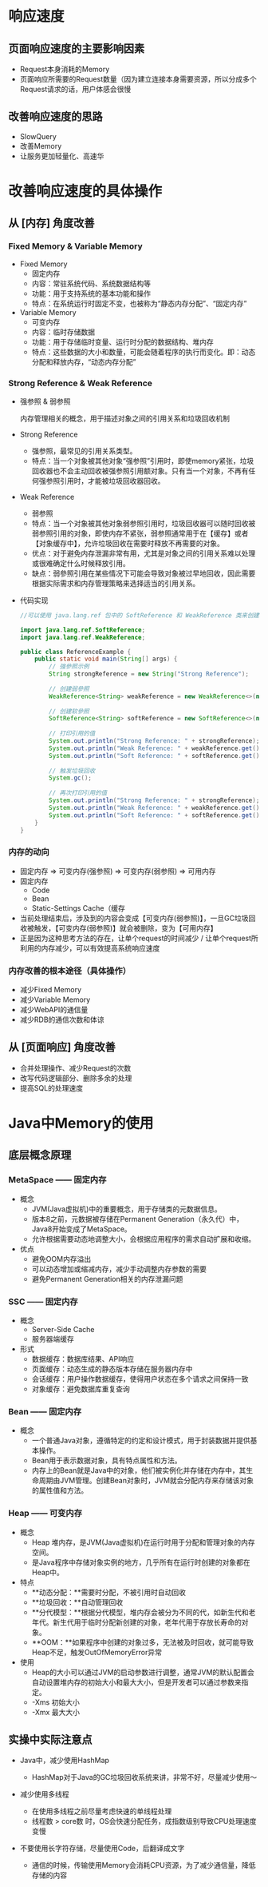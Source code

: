 # 响应速度

## 页面响应速度的主要影响因素

- Request本身消耗的Memory
- 页面响应所需要的Request数量（因为建立连接本身需要资源，所以分成多个Request请求的话，用户体感会很慢

## 改善响应速度的思路

- SlowQuery
- 改善Memory
- 让服务更加轻量化、高速华

# 改善响应速度的具体操作

## 从 [内存] 角度改善

### Fixed Memory & Variable Memory

- Fixed Memory
  - 固定内存
  - 内容：常驻系统代码、系统数据结构等
  - 功能：用于支持系统的基本功能和操作
  - 特点：在系统运行时固定不变，也被称为“静态内存分配”、“固定内存”
- Variable Memory
  - 可变内存
  - 内容：临时存储数据
  - 功能：用于存储临时变量、运行时分配的数据结构、堆内存
  - 特点：这些数据的大小和数量，可能会随着程序的执行而变化。即：动态分配和释放内存，“动态内存分配”

### Strong Reference & Weak Reference

- 强参照 & 弱参照

  内存管理相关的概念，用于描述对象之间的引用关系和垃圾回收机制

- Strong Reference
  - 强参照，最常见的引用关系类型。
  - 特点：当一个对象被其他对象“强参照”引用时，即使memory紧张，垃圾回收器也不会主动回收被强参照引用额对象。只有当一个对象，不再有任何强参照引用时，才能被垃圾回收器回收。
- Weak Reference
  - 弱参照
  - 特点：当一个对象被其他对象弱参照引用时，垃圾回收器可以随时回收被弱参照引用的对象，即使内存不紧张，弱参照通常用于在【缓存】或者【对象缓存中】，允许垃圾回收在需要时释放不再需要的对象。
  - 优点：对于避免内存泄漏非常有用，尤其是对象之间的引用关系难以处理或很难确定什么时候释放引用。
  - 缺点：弱參照引用在某些情况下可能会导致对象被过早地回收，因此需要根据实际需求和内存管理策略来选择适当的引用关系。

- 代码实现

  ```java
  //可以使用 java.lang.ref 包中的 SoftReference 和 WeakReference 类来创建弱引用和软引用
  
  import java.lang.ref.SoftReference;
  import java.lang.ref.WeakReference;
  
  public class ReferenceExample {
      public static void main(String[] args) {
          // 強參照示例
          String strongReference = new String("Strong Reference");
          
          // 创建弱參照
          WeakReference<String> weakReference = new WeakReference<>(new String("Weak Reference"));
          
          // 创建软參照
          SoftReference<String> softReference = new SoftReference<>(new String("Soft Reference"));
          
          // 打印引用的值
          System.out.println("Strong Reference: " + strongReference);
          System.out.println("Weak Reference: " + weakReference.get());
          System.out.println("Soft Reference: " + softReference.get());
          
          // 触发垃圾回收
          System.gc();
          
          // 再次打印引用的值
          System.out.println("Strong Reference: " + strongReference);
          System.out.println("Weak Reference: " + weakReference.get());
          System.out.println("Soft Reference: " + softReference.get());
      }
  }
  ```

  

### 内存的动向

- 固定内存 => 可变内存(强参照) => 可变内存(弱参照) => 可用内存
- 固定内存
  - Code
  - Bean
  - Static-Settings Cache（缓存
- 当前处理结束后，涉及到的内容会变成【可变内存(弱参照)】，一旦GC垃圾回收被触发，【可变内存(弱参照)】就会被删除，变为【可用内存】
- 正是因为这种思考方法的存在，让单个request的时间减少 / 让单个request所利用的内存减少，可以有效提高系统响应速度

### 内存改善的根本途径（具体操作）

- 减少Fixed Memory
- 减少Variable Memory
- 减少WebAPI的通信量
- 减少RDB的通信次数和体谅

## 从 [页面响应] 角度改善

- 合并处理操作、减少Request的次数
- 改写代码逻辑部分、删除多余的处理
- 提高SQL的处理速度

# Java中Memory的使用

## 底层概念原理

### MetaSpace —— 固定内存

- 概念
  - JVM(Java虚拟机)中的重要概念，用于存储类的元数据信息。
  - 版本8之前，元数据被存储在Permanent Generation（永久代）中，Java8开始变成了MetaSpace。
  - 允许根据需要动态地调整大小，会根据应用程序的需求自动扩展和收缩。
- 优点
  - 避免OOM内存溢出
  - 可以动态增加或缩减内存，减少手动调整内存参数的需要
  - 避免Permanent Generation相关的内存泄漏问题

### SSC —— 固定内存

- 概念
  - Server-Side Cache 
  - 服务器端缓存
- 形式
  - 数据缓存：数据库结果、API响应
  - 页面缓存：动态生成的静态版本存储在服务器内存中
  - 会话缓存：用户操作数据缓存，使得用户状态在多个请求之间保持一致
  - 对象缓存：避免数据库重复查询

### Bean —— 固定内存

- 概念
  - 一个普通Java对象，遵循特定的约定和设计模式，用于封装数据并提供基本操作。
  - Bean用于表示数据对象，具有特点属性和方法。
  - 内存上的Bean就是Java中的对象，他们被实例化并存储在内存中，其生命周期由JVM管理。创建Bean对象时，JVM就会分配内存来存储该对象的属性值和方法。

### Heap —— 可变内存

- 概念
  - Heap 堆内存，是JVM(Java虚拟机)在运行时用于分配和管理对象的内存空间。
  - 是Java程序中存储对象实例的地方，几乎所有在运行时创建的对象都在Heap中。
- 特点
  - **动态分配：**需要时分配，不被引用时自动回收
  - **垃圾回收：**自动管理回收
  - **分代模型：**根据分代模型，堆内存会被分为不同的代，如新生代和老年代。新生代用于临时分配新创建的对象，老年代用于存放长寿命的对象。
  - **OOM：**如果程序中创建的对象过多，无法被及时回收，就可能导致Heap不足，触发OutOfMemoryError异常
- 使用
  - Heap的大小可以通过JVM的启动参数进行调整，通常JVM的默认配置会自动设置堆内存的初始大小和最大大小，但是开发者可以通过参数来指定。
  - -Xms 初始大小
  - -Xmx 最大大小

## 实操中实际注意点

- Java中，减少使用HashMap
  - HashMap对于Java的GC垃圾回收系统来讲，非常不好，尽量减少使用～

- 减少使用多线程
  - 在使用多线程之前尽量考虑快速的单线程处理
  - 线程数 > core数 时，OS会快速分配任务，成指数级别导致CPU处理速度变慢

- 不要使用长字符存储，尽量使用Code，后翻译成文字
  - 通信的时候，传输使用Memory会消耗CPU资源，为了减少通信量，降低存储的内容
